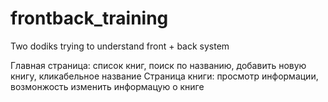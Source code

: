 # frontback_training

Two dodiks trying to understand front + back system

Главная страница: список книг, поиск по названию, добавить новую книгу, кликабельное название
Страница книги: просмотр информации, возмонжость изменить информацую о книге
